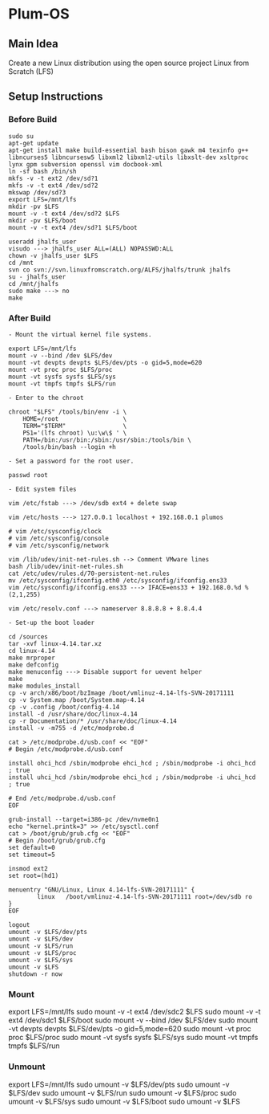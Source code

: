 # Plum-OS
## Main Idea
Create a new Linux distribution using the open source project Linux from Scratch (LFS)

## Setup Instructions

### Before Build
```
sudo su
apt-get update
apt-get install make build-essential bash bison gawk m4 texinfo g++ libncurses5 libncursesw5 libxml2 libxml2-utils libxslt-dev xsltproc lynx gpm subversion openssl vim docbook-xml
ln -sf bash /bin/sh
mkfs -v -t ext2 /dev/sd?1
mkfs -v -t ext4 /dev/sd?2
mkswap /dev/sd?3
export LFS=/mnt/lfs
mkdir -pv $LFS
mount -v -t ext4 /dev/sd?2 $LFS
mkdir -pv $LFS/boot
mount -v -t ext4 /dev/sd?1 $LFS/boot

useradd jhalfs_user
visudo ---> jhalfs_user ALL=(ALL) NOPASSWD:ALL
chown -v jhalfs_user $LFS
cd /mnt
svn co svn://svn.linuxfromscratch.org/ALFS/jhalfs/trunk jhalfs
su - jhalfs_user
cd /mnt/jhalfs
sudo make ---> no
make
```
### After Build
```
- Mount the virtual kernel file systems.

export LFS=/mnt/lfs 
mount -v --bind /dev $LFS/dev
mount -vt devpts devpts $LFS/dev/pts -o gid=5,mode=620
mount -vt proc proc $LFS/proc
mount -vt sysfs sysfs $LFS/sys
mount -vt tmpfs tmpfs $LFS/run

- Enter to the chroot

chroot "$LFS" /tools/bin/env -i \
    HOME=/root                  \
    TERM="$TERM"                \
    PS1='(lfs chroot) \u:\w\$ ' \
    PATH=/bin:/usr/bin:/sbin:/usr/sbin:/tools/bin \
    /tools/bin/bash --login +h

- Set a password for the root user.

passwd root

- Edit system files

vim /etc/fstab ---> /dev/sdb ext4 + delete swap

vim /etc/hosts ---> 127.0.0.1 localhost + 192.168.0.1 plumos

# vim /etc/sysconfig/clock
# vim /etc/sysconfig/console
# vim /etc/sysconfig/network

vim /lib/udev/init-net-rules.sh --> Comment VMware lines
bash /lib/udev/init-net-rules.sh
cat /etc/udev/rules.d/70-persistent-net.rules
mv /etc/sysconfig/ifconfig.eth0 /etc/sysconfig/ifconfig.ens33
vim /etc/sysconfig/ifconfig.ens33 ---> IFACE=ens33 + 192.168.0.%d % (2,1,255)

vim /etc/resolv.conf ---> nameserver 8.8.8.8 + 8.8.4.4

- Set-up the boot loader

cd /sources
tar -xvf linux-4.14.tar.xz
cd linux-4.14
make mrproper
make defconfig  
make menuconfig ---> Disable support for uevent helper
make
make modules_install
cp -v arch/x86/boot/bzImage /boot/vmlinuz-4.14-lfs-SVN-20171111
cp -v System.map /boot/System.map-4.14
cp -v .config /boot/config-4.14
install -d /usr/share/doc/linux-4.14
cp -r Documentation/* /usr/share/doc/linux-4.14
install -v -m755 -d /etc/modprobe.d

cat > /etc/modprobe.d/usb.conf << "EOF"
# Begin /etc/modprobe.d/usb.conf

install ohci_hcd /sbin/modprobe ehci_hcd ; /sbin/modprobe -i ohci_hcd ; true
install uhci_hcd /sbin/modprobe ehci_hcd ; /sbin/modprobe -i uhci_hcd ; true

# End /etc/modprobe.d/usb.conf
EOF

grub-install --target=i386-pc /dev/nvme0n1
echo "kernel.printk=3" >> /etc/sysctl.conf
cat > /boot/grub/grub.cfg << "EOF"
# Begin /boot/grub/grub.cfg
set default=0
set timeout=5

insmod ext2
set root=(hd1)

menuentry "GNU/Linux, Linux 4.14-lfs-SVN-20171111" {
        linux   /boot/vmlinuz-4.14-lfs-SVN-20171111 root=/dev/sdb ro
}
EOF

logout
umount -v $LFS/dev/pts
umount -v $LFS/dev
umount -v $LFS/run
umount -v $LFS/proc
umount -v $LFS/sys
umount -v $LFS
shutdown -r now
```
### Mount
export LFS=/mnt/lfs
sudo mount -v -t ext4 /dev/sdc2 $LFS
sudo mount -v -t ext4 /dev/sdc1 $LFS/boot
sudo mount -v --bind /dev $LFS/dev
sudo mount -vt devpts devpts $LFS/dev/pts -o gid=5,mode=620
sudo mount -vt proc proc $LFS/proc
sudo mount -vt sysfs sysfs $LFS/sys
sudo mount -vt tmpfs tmpfs $LFS/run

### Unmount
export LFS=/mnt/lfs
sudo umount -v $LFS/dev/pts
sudo umount -v $LFS/dev
sudo umount -v $LFS/run
sudo umount -v $LFS/proc
sudo umount -v $LFS/sys
sudo umount -v $LFS/boot
sudo umount -v $LFS
